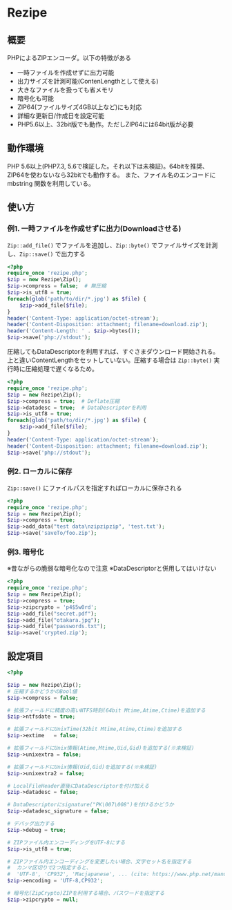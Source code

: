 # Rezipe

## 概要

PHPによるZIPエンコーダ。以下の特徴がある

* 一時ファイルを作成せずに出力可能
* 出力サイズを計測可能(ContenLengthとして使える)
* 大きなファイルを扱っても省メモリ
* 暗号化も可能
* ZIP64(ファイルサイズ4GB以上など)にも対応
* 詳細な更新日/作成日を設定可能
* PHP5.6以上、32bit版でも動作。ただしZIP64には64bit版が必要

## 動作環境

PHP 5.6以上(PHP7.3, 5.6で検証した。それ以下は未検証)。64bitを推奨、ZIP64を使わないなら32bitでも動作する。
また、ファイル名のエンコードに mbstring 関数を利用している。

## 使い方

### 例1. 一時ファイルを作成せずに出力(Downloadさせる)

`Zip::add_file()` でファイルを追加し、`Zip::byte()` でファイルサイズを計測し、`Zip::save()` で出力する

```php
<?php
require_once 'rezipe.php';
$zip = new Rezipe\Zip();
$zip->compress = false;  # 無圧縮
$zip->is_utf8 = true;
foreach(glob('path/to/dir/*.jpg') as $file) {
	$zip->add_file($file);
}
header('Content-Type: application/octet-stream');
header('Content-Disposition: attachment; filename=download.zip');
header('Content-Length: ' . $zip->bytes());
$zip->save('php://stdout');
```

圧縮してもDataDescriptorを利用すれば、すぐさまダウンロード開始される。
上と違いContentLengthをセットしていない。圧縮する場合は `Zip::byte()` 実行時に圧縮処理で遅くなるため。

```php
<?php
require_once 'rezipe.php';
$zip = new Rezipe\Zip();
$zip->compress = true;  # Deflate圧縮
$zip->datadesc = true;  # DataDescriptorを利用
$zip->is_utf8 = true;
foreach(glob('path/to/dir/*.jpg') as $file) {
	$zip->add_file($file);
}
header('Content-Type: application/octet-stream');
header('Content-Disposition: attachment; filename=download.zip');
$zip->save('php://stdout');
```

### 例2. ローカルに保存

`Zip::save()` にファイルパスを指定すればローカルに保存される

```php
<?php
require_once 'rezipe.php';
$zip = new Rezipe\Zip();
$zip->compress = true;
$zip->add_data("test data\nzipzipzip", 'test.txt');
$zip->save('saveTo/foo.zip');
```

### 例3. 暗号化

※昔ながらの脆弱な暗号化なので注意
※DataDescriptorと併用してはいけない

```php
<?php
require_once 'rezipe.php';
$zip = new Rezipe\Zip();
$zip->compress = true;
$zip->zipcrypto = 'p4$5w0rd';
$zip->add_file("secret.pdf");
$zip->add_file("otakara.jpg");
$zip->add_file("passwords.txt");
$zip->save('crypted.zip');
```

## 設定項目

```php
<?php

$zip = new Rezipe\Zip();
# 圧縮するかどうかのBool値
$zip->compress = false;

# 拡張フィールドに精度の高いNTFS時刻(64bit Mtime,Atime,Ctime)を追加する
$zip->ntfsdate = true;

# 拡張フィールドにUnixTime(32bit Mtime,Atime,Ctime)を追加する
$zip->extime   = false;

# 拡張フィールドにUnix情報(Atime,Mtime,Uid,Gid)を追加する(※未検証)
$zip->unixextra = false;

# 拡張フィールドにUnix情報(Uid,Gid)を追加する(※未検証)
$zip->unixextra2 = false;

# LocalFileHeader直後にDataDescriptorを付け加える
$zip->datadesc = false;

# DataDescriptorにsignature("PK\007\008")を付けるかどうか
$zip->datadesc_signature = false;

# デバッグ出力する
$zip->debug = true;

# ZIPファイル内エンコーディングをUTF-8にする
$zip->is_utf8 = true;

# ZIPファイル内エンコーディングを変更したい場合、文字セット名を指定する
#  カンマ区切りで2つ指定すると、
#  'UTF-8', 'CP932', 'Macjapanese', ... (cite: https://www.php.net/manual/ja/mbstring.supported-encodings.php)
$zip->encoding = 'UTF-8,CP932';

# 暗号化(ZipCrypto)ZIPを利用する場合、パスワードを指定する
$zip->zipcrypto = null;

```

